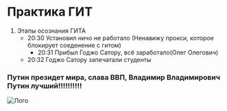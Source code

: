 # Практика ГИТ
1. Этапы осознания ГИТА 
   - 20:30 Установил ничо не работало (Ненавижу прокси, которое блокирует соеденение с гитом) 
	 - 20:31 Прибыл Годжо Сатору, всё заработало(Олег Олегович)
   - 20:32 Годжо Сатору запечатали студенты

### Путин президет мира, слава ВВП, Владимир Владимирович Путин лучший!!!!!!!!!!

![Лого](https://encrypted-tbn1.gstatic.com/images?q=tbn:ANd9GcSo0duIVdQVFz6SOwP_OHv1TeuZ2DflSbu91g9IZeK2_vNbhcXLbsuFnDRXv0F70KrdmHXQyjV4T2cHbYDySpzbYuAFh161VdCdbxIBzg)
